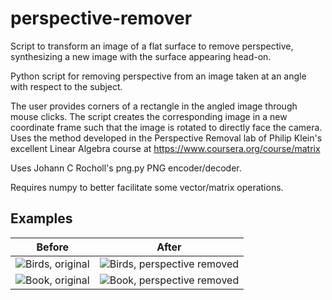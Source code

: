 # perspective-remover

Script to transform an image of a flat surface to remove perspective, synthesizing a new image with the surface appearing head-on.

Python script for removing perspective from an image taken at an angle
with respect to the subject.

The user provides corners of a rectangle in the angled image through mouse clicks.  The script creates the corresponding image in a new coordinate frame such that the image is rotated to directly face the camera.  Uses the method developed in the Perspective Removal lab of Philip Klein's excellent Linear Algebra course at https://www.coursera.org/course/matrix 

Uses Johann C Rocholl's png.py PNG encoder/decoder.

Requires numpy to better facilitate some vector/matrix operations.

## Examples

Before | After
------------- | -------------
![Birds, original](https://raw.github.com/dandclark/perspective-remover/master/demo/birds.png) | ![Birds, perspective removed](https://raw.github.com/dandclark/perspective-remover/master/demo/birds.FIXED.png)
![Book, original](https://raw.github.com/dandclark/perspective-remover/master/demo/book.png)  | ![Book, perspective removed](https://raw.github.com/dandclark/perspective-remover/master/demo/book.FIXED.png)

